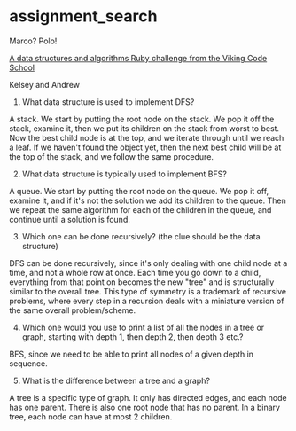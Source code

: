 # assignment_search
Marco?  Polo!

[A data structures and algorithms Ruby challenge from the Viking Code School](http://www.vikingcodeschool.com)

Kelsey and Andrew

1. What data structure is used to implement DFS?

  A stack. We start by putting the root node on the stack. We pop it off the stack, examine it, then we put its children on the stack from worst to best. Now the best child node is at the top, and we iterate through until we reach a leaf. If we haven't found the object yet, then the next best child will be at the top of the stack, and we follow the same procedure.

2. What data structure is typically used to implement BFS?

  A queue. We start by putting the root node on the queue. We pop it off, examine it, and if it's not the solution we add its children to the queue. Then we repeat the same algorithm for each of the children in the queue, and continue until a solution is found.

3. Which one can be done recursively? (the clue should be the data structure)

  DFS can be done recursively, since it's only dealing with one child node at a time, and not a whole row at once. Each time you go down to a child, everything from that point on becomes the new "tree" and is structurally similar to the overall tree. This type of symmetry is a trademark of recursive problems, where every step in a recursion deals with a miniature version of the same overall problem/scheme.

4. Which one would you use to print a list of all the nodes in a tree or graph, starting with depth 1, then depth 2, then depth 3 etc.?

  BFS, since we need to be able to print all nodes of a given depth in sequence.

5. What is the difference between a tree and a graph?

  A tree is a specific type of graph. It only has directed edges, and each node has one parent. There is also one root node that has no parent. In a binary tree, each node can have at most 2 children.
